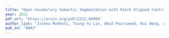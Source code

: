 ```yaml
---
title: "Open Vocabulary Semantic Segmentation with Patch Aligned Contrastive Learning"
year: 2022
pdf_url: "https://arxiv.org/pdf/2212.04994"
author_list: "Jishnu Mukhoti, Tsung-Yu Lin, Omid Poursaeed, Rui Wang, Ashish Shah, Philip HS Torr, Ser-Nam Lim"
pub_in: "AAAI"
---
```

